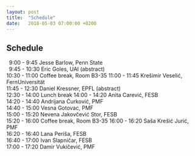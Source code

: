 ```yaml
---
layout: post
title:  "Schedule"
date:   2018-05-03 07:00:00 +0200
---
```


## Schedule

&ensp;9:00 - 9:45 Jesse Barlow, Penn State  
&ensp;9:45 - 10:30 Eric Goles, UAI <a class="abstract" onclick="document.getElementById('EricGoles').style.display='block'" >(abstract)</a>   
<span class="break">10:30 - 11:00 Coffee break, Room B3-35</span>
11:00 - 11:45 Krešimir Veselić, FernUniversit&auml;t  
11:45 - 12:30 Daniel Kressner, EPFL <a class="abstract" onclick="document.getElementById('DanielKressner').style.display='block'" >(abstract)</a>         
<span class="break">12:30 - 14:00 Lunch break</span>
14:00 - 14:20 Anita Carević, FESB  
14:20 - 14:40 Andrijana Ćurković, PMF  
14:40 - 15:00 Vesna Gotovac, PMF  
15:00 - 15:20 Nevena Jakovčević Stor, FESB  
<span class="break">15:20 - 16:00 Coffee break, Room B3-35</span>
16:00 - 16:20 Saša Krešić Jurić, PMF  
16:20 - 16:40 Lana Periša, FESB  
16:40 - 17:00 Ivan Slapničar, FESB  
17:00 - 17:20 Damir Vukičević, PMF  



